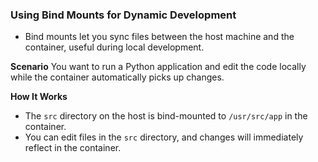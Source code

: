 ### Using Bind Mounts for Dynamic Development
- Bind mounts let you sync files between the host machine and the container, useful during local development.

**Scenario**
You want to run a Python application and edit the code locally while the container automatically picks up changes.

**How It Works**
- The `src` directory on the host is bind-mounted to `/usr/src/app` in the container.
- You can edit files in the `src` directory, and changes will immediately reflect in the container.